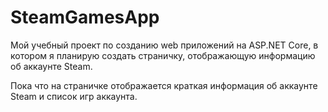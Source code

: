 # SteamGamesApp
Мой учебный проект по созданию web приложений на ASP.NET Core, в котором я планирую создать страничку, отображающую информацию об аккаунте Steam.

Пока что на страничке отображается краткая информация об аккаунте Steam и список игр аккаунта.

